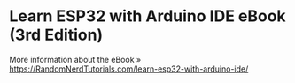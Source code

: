 # Learn ESP32 with Arduino IDE eBook (3rd Edition)

More information about the eBook » https://RandomNerdTutorials.com/learn-esp32-with-arduino-ide/
